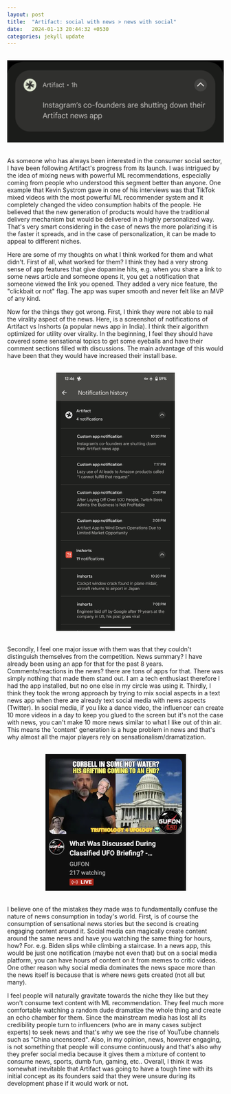 ```yaml
---
layout: post
title:  "Artifact: social with news > news with social"
date:   2024-01-13 20:44:32 +0530
categories: jekyll update
---
```


<br>
<div style="text-align: center;">
  <img src="/asset/images/artifact_closing.png" alt="Artifact Closing" style="max-height: 600px; max-width: 100%; margin: 0 auto;">
</div>
<br>

As someone who has always been interested in the consumer social sector, I have been following Artifact's progress from its launch. I was intrigued by the idea of mixing news with powerful ML recommendations, especially coming from people who understood this segment better than anyone. One example that Kevin Systrom gave in one of his interviews was that TikTok mixed videos with the most powerful ML recommender system and it completely changed the video consumption habits of the people. He believed that the new generation of products would have the traditional delivery mechanism but would be delivered in a highly personalized way. That's very smart considering in the case of news the more polarizing it is the faster it spreads, and in the case of personalization, it can be made to appeal to different niches.

Here are some of my thoughts on what I think worked for them and what didn't. First of all, what worked for them? I think they had a very strong sense of app features that give dopamine hits, e.g. when you share a link to some news article and someone opens it, you get a notification that someone viewed the link you opened. They added a very nice feature, the "clickbait or not" flag. The app was super smooth and never felt like an MVP of any kind.

Now for the things they got wrong. First, I think they were not able to nail the virality aspect of the news. Here, is a screenshot of notifications of Artifact vs Inshorts (a popular news app in India). I think their algorithm optimized for utility over virality. In the beginning, I feel they should have covered some sensational topics to get some eyeballs and have their comment sections filled with discussions. The main advantage of this would have been that they would have increased their install base.

<br>
<div style="text-align: center;">
  <img src="/asset/images/artifact_notifications.png" alt="Notification History" style="max-height: 600px; max-width: 100%; margin: 0 auto;">
</div>
<br>

Secondly, I feel one major issue with them was that they couldn't distinguish themselves from the competition. News summary? I have already been using an app for that for the past 8 years. Comments/reactions in the news? there are tons of apps for that. There was simply nothing that made them stand out. I am a tech enthusiast therefore I had the app installed, but no one else in my circle was using it. Thirdly, I think they took the wrong approach by trying to mix social aspects in a text news app when there are already text social media with news aspects (Twitter). In social media, if you like a dance video, the influencer can create 10 more videos in a day to keep you glued to the screen but it's not the case with news, you can't make 10 more news similar to what I like out of thin air. This means the 'content' generation is a huge problem in news and that's why almost all the major players rely on sensationalism/dramatization.

<br>
<div style="text-align: center;">
  <img src="/asset/images/jeremy_corbell.png" alt="Clickbait" style="max-height: 600px; max-width: 100%; margin: 0 auto;">
</div>
<br>

I believe one of the mistakes they made was to fundamentally confuse the nature of news consumption in today's world. First, is of course the consumption of sensational news stories but the second is creating engaging content around it. Social media can magically create content around the same news and have you watching the same thing for hours, how? For. e.g. Biden slips while climbing a staircase. In a news app, this would be just one notification (maybe not even that) but on a social media platform, you can have hours of content on it from memes to critic videos. One other reason why social media dominates the news space more than the news itself is because that is where news gets created (not all but many). 

I feel people will naturally gravitate towards the niche they like but they won't consume text content with ML recommendation. They feel much more comfortable watching a random dude dramatize the whole thing and create an echo chamber for them. Since the mainstream media has lost all its credibility people turn to influencers (who are in many cases subject experts) to seek news and that's why we see the rise of YouTube channels such as "China uncensored". Also, in my opinion, news, however engaging, is not something that people will consume continuously and that's also why they prefer social media because it gives them a mixture of content to consume news, sports, dumb fun, gaming, etc.. Overall, I think it was somewhat inevitable that Artifact was going to have a tough time with its initial concept as its founders said that they were unsure during its development phase if it would work or not.